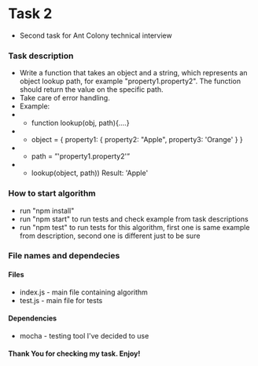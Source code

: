 # Task 2

- Second task for Ant Colony technical interview

### Task description

- Write a function that takes an object and a string, which represents an object lookup path, for
  example "property1.property2".
  The function should return the value on the specific path.
- Take care of error handling.
- Example:
- - function lookup(obj, path){....}
- - object = { property1: { property2: "Apple", property3: 'Orange' } }
- - path = ”'property1.property2'”
- - lookup(object, path)) Result: 'Apple'

### How to start algorithm

- run "npm install"
- run "npm start" to run tests and check example from task descriptions
- run "npm test" to run tests for this algorithm, first one is same example from description, second one is different just to be sure

### File names and dependecies

#### Files

- index.js - main file containing algorithm
- test.js - main file for tests

#### Dependencies

- mocha - testing tool I've decided to use

#### Thank You for checking my task. Enjoy!
